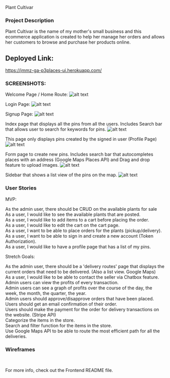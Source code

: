 Plant Cultivar

### Project Description

Plant Cultivar is the name of my mother's small business and this ecommerce application is created to help her manage her orders and allows her customers to browse and purchase her products online.


## Deployed Link:
https://jmmz-ga-p3places-ui.herokuapp.com/


### SCREENSHOTS:

Welcome Page / Home Route:
![alt text](assets/pinit_landingPage.png)

Login Page:
![alt text](assets/pinit_loginPage.png)

Signup Page:
![alt text](assets/pinit_signupPage.png)

Index page that displays all the pins from all the users. Includes Search bar that allows user to search for keywords for pins.
![alt text](assets/pinit_homemapPage.png)

This page only displays pins created by the signed in user (Profile Page)
![alt text](assets/pinit_profilePage.png)

Form page to create new pins. Includes search bar that autocompletes places with an address (Google Maps Places API) and Drag and drop feature to upload images.
![alt text](assets/pinit_newPinFormPage.png)

Sidebar that shows a list view of the pins on the map.
![alt text](assets/pinit_sidebar.png)


### User Stories

MVP:

As the admin user, there should be CRUD on the available plants for sale
<br>
As a user, I would like to see the available plants that are posted.
<br>
As a user, I would like to add items to a cart before placing the order.
<br>
As a user, I would like to edit the cart on the cart page.
<br>
As a user, I want to be able to place orders for the plants (pickup/delivery).
<br>
As a user, I want to be able to sign in and create a new account (Token Authorization).
<br>
As a user, I would like to have a profile page that has a list of my pins.
<br>

Stretch Goals:

As the admin user, there should be a 'delivery routes' page that displays the current orders that need to be delivered. (Also a list view. Google Maps)
<br>
As a user, I would like to be able to contact the seller via Chatbox feature.
<br>
Admin users can view the profits of every transaction.
<br>
Admin users can see a graph of profits over the course of the day, the week, the month, the quarter, the year.
<br>
Admin users should approve/disapprove orders that have been placed.
<br>
Users should get an email confirmation of their order.
<br>
Users should make the payment for the order for delivery transactions on the website. (Stripe API)
<br>
Categorize the items in the store.
<br>
Search and filter function for the items in the store.
<br>
Use Google Maps API to be able to route the most efficient path for all the deliveries.


### Wireframes



<br>

For more info, check out the Frontend README file.